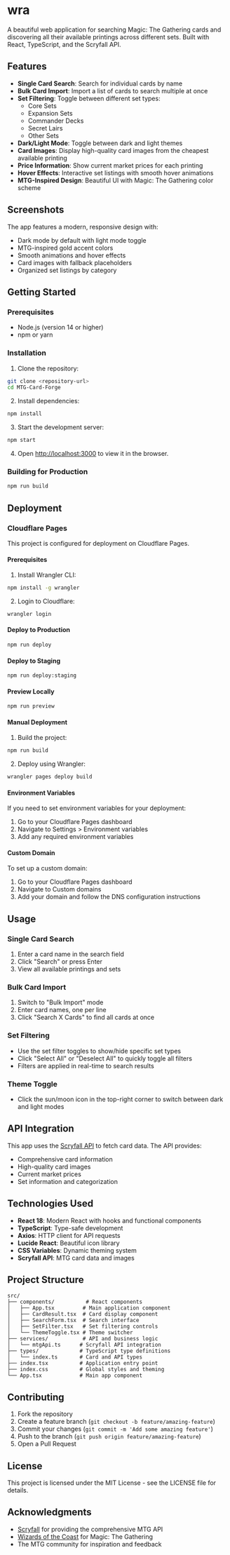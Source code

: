 # wra

A beautiful web application for searching Magic: The Gathering cards and discovering all their available printings across different sets. Built with React, TypeScript, and the Scryfall API.

## Features

- **Single Card Search**: Search for individual cards by name
- **Bulk Card Import**: Import a list of cards to search multiple at once
- **Set Filtering**: Toggle between different set types:
  - Core Sets
  - Expansion Sets
  - Commander Decks
  - Secret Lairs
  - Other Sets
- **Dark/Light Mode**: Toggle between dark and light themes
- **Card Images**: Display high-quality card images from the cheapest available printing
- **Price Information**: Show current market prices for each printing
- **Hover Effects**: Interactive set listings with smooth hover animations
- **MTG-Inspired Design**: Beautiful UI with Magic: The Gathering color scheme

## Screenshots

The app features a modern, responsive design with:
- Dark mode by default with light mode toggle
- MTG-inspired gold accent colors
- Smooth animations and hover effects
- Card images with fallback placeholders
- Organized set listings by category

## Getting Started

### Prerequisites

- Node.js (version 14 or higher)
- npm or yarn

### Installation

1. Clone the repository:
```bash
git clone <repository-url>
cd MTG-Card-Forge
```

2. Install dependencies:
```bash
npm install
```

3. Start the development server:
```bash
npm start
```

4. Open [http://localhost:3000](http://localhost:3000) to view it in the browser.

### Building for Production

```bash
npm run build
```

## Deployment

### Cloudflare Pages

This project is configured for deployment on Cloudflare Pages.

#### Prerequisites

1. Install Wrangler CLI:
```bash
npm install -g wrangler
```

2. Login to Cloudflare:
```bash
wrangler login
```

#### Deploy to Production

```bash
npm run deploy
```

#### Deploy to Staging

```bash
npm run deploy:staging
```

#### Preview Locally

```bash
npm run preview
```

#### Manual Deployment

1. Build the project:
```bash
npm run build
```

2. Deploy using Wrangler:
```bash
wrangler pages deploy build
```

#### Environment Variables

If you need to set environment variables for your deployment:

1. Go to your Cloudflare Pages dashboard
2. Navigate to Settings > Environment variables
3. Add any required environment variables

#### Custom Domain

To set up a custom domain:

1. Go to your Cloudflare Pages dashboard
2. Navigate to Custom domains
3. Add your domain and follow the DNS configuration instructions

## Usage

### Single Card Search
1. Enter a card name in the search field
2. Click "Search" or press Enter
3. View all available printings and sets

### Bulk Card Import
1. Switch to "Bulk Import" mode
2. Enter card names, one per line
3. Click "Search X Cards" to find all cards at once

### Set Filtering
- Use the set filter toggles to show/hide specific set types
- Click "Select All" or "Deselect All" to quickly toggle all filters
- Filters are applied in real-time to search results

### Theme Toggle
- Click the sun/moon icon in the top-right corner to switch between dark and light modes

## API Integration

This app uses the [Scryfall API](https://scryfall.com/docs/api) to fetch card data. The API provides:
- Comprehensive card information
- High-quality card images
- Current market prices
- Set information and categorization

## Technologies Used

- **React 18**: Modern React with hooks and functional components
- **TypeScript**: Type-safe development
- **Axios**: HTTP client for API requests
- **Lucide React**: Beautiful icon library
- **CSS Variables**: Dynamic theming system
- **Scryfall API**: MTG card data and images

## Project Structure

```
src/
├── components/          # React components
│   ├── App.tsx         # Main application component
│   ├── CardResult.tsx  # Card display component
│   ├── SearchForm.tsx  # Search interface
│   ├── SetFilter.tsx   # Set filtering controls
│   └── ThemeToggle.tsx # Theme switcher
├── services/           # API and business logic
│   └── mtgApi.ts      # Scryfall API integration
├── types/             # TypeScript type definitions
│   └── index.ts       # Card and API types
├── index.tsx          # Application entry point
├── index.css          # Global styles and theming
└── App.tsx            # Main app component
```

## Contributing

1. Fork the repository
2. Create a feature branch (`git checkout -b feature/amazing-feature`)
3. Commit your changes (`git commit -m 'Add some amazing feature'`)
4. Push to the branch (`git push origin feature/amazing-feature`)
5. Open a Pull Request

## License

This project is licensed under the MIT License - see the LICENSE file for details.

## Acknowledgments

- [Scryfall](https://scryfall.com/) for providing the comprehensive MTG API
- [Wizards of the Coast](https://company.wizards.com/) for Magic: The Gathering
- The MTG community for inspiration and feedback 